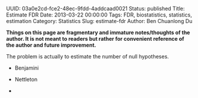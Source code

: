 UUID: 03a0e2cd-fce2-48ec-9fdd-4addcaad0021
Status: published
Title: Estimate FDR
Date: 2013-03-22 00:00:00
Tags: FDR, biostatistics, statistics, estimation
Category: Statistics
Slug: estimate-fdr
Author: Ben Chuanlong Du

**Things on this page are fragmentary and immature notes/thoughts of the author. It is not meant to readers but rather for convenient reference of the author and future improvement.**
 

The problem is actually to estimate the number of null hypotheses. 

- Benjamini 

- Nettleton 

- 


